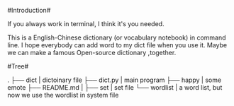 #Introduction#

If you always work in terminal, I think it's you needed.

This is a English-Chinese dictionary (or vocabulary notebook) in command line.
I hope everybody can add word to my dict file when you use it. Maybe we can make 
a famous Open-source dictionary ,together.


#Tree#

.
├── dict            | dictoinary file
├── dict.py         | main program
├── happy           | some emote
├── README.md       |
├── set             | set file
└── wordlist        | a word list, but now we use the wordlist in system file

